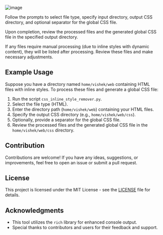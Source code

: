 
![image](https://github.com/vishek-patel/Style-elevator/assets/85006315/53c74fa7-8292-424d-8d2c-2c68e3dc55b1)


Follow the prompts to select file type, specify input directory, output CSS directory, and optional separator for the global CSS file.

Upon completion, review the processed files and the generated global CSS file in the specified output directory.

If any files require manual processing (due to inline styles with dynamic content), they will be listed after processing. Review these files and make necessary adjustments.

## Example Usage

Suppose you have a directory named `home/vishek/web` containing HTML files with inline styles. To process these files and generate a global CSS file:

1. Run the script `css_inline_style_remover.py`.
2. Select the file type (HTML).
3. Enter the directory path (`home/vishek/web`) containing your HTML files.
4. Specify the output CSS directory (e.g., `home/vishek/web/css`).
5. Optionally, provide a separator for the global CSS file.
6. Review the processed files and the generated global CSS file in the `home/vishek/web/css` directory.

## Contribution

Contributions are welcome! If you have any ideas, suggestions, or improvements, feel free to open an issue or submit a pull request.

## License

This project is licensed under the MIT License - see the [LICENSE](LICENSE) file for details.

## Acknowledgments

- This tool utilizes the `rich` library for enhanced console output.
- Special thanks to contributors and users for their feedback and support.
